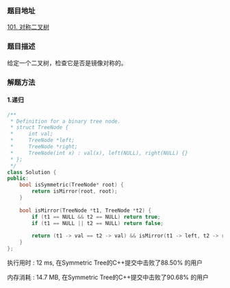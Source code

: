 ### 题目地址

[101. 对称二叉树](https://leetcode-cn.com/problems/symmetric-tree/)

### 题目描述
给定一个二叉树，检查它是否是镜像对称的。

### 解题方法
#### 1.递归


```C++
/**
 * Definition for a binary tree node.
 * struct TreeNode {
 *     int val;
 *     TreeNode *left;
 *     TreeNode *right;
 *     TreeNode(int x) : val(x), left(NULL), right(NULL) {}
 * };
 */
class Solution {
public:
    bool isSymmetric(TreeNode* root) {
        return isMirror(root, root);
    }
    
    bool isMirror(TreeNode *t1, TreeNode *t2) {
        if (t1 == NULL && t2 == NULL) return true;
        if (t1 == NULL || t2 == NULL) return false;
        
        return (t1 -> val == t2 -> val) && isMirror(t1 -> left, t2 -> right) && isMirror(t1 -> right, t2 -> left); 
    }
};
```


执行用时 : 12 ms, 在Symmetric Tree的C++提交中击败了88.50% 的用户

内存消耗 : 14.7 MB, 在Symmetric Tree的C++提交中击败了90.68% 的用户

